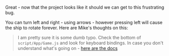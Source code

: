 Great - now that the project looks like it should we can get to this frustrating bug.

You can turn left and right - using arrows - however pressing left will cause the ship to rotate forever. Here are Mike's thoughts on this:

> I am pretty sure it is some dumb typo. Check the bottom of `script/App/Game.js` and look for keyboard bindings. In case you don't understand what's going on - [here are the docs](http://canvasquery.com/playground-keyboard) 